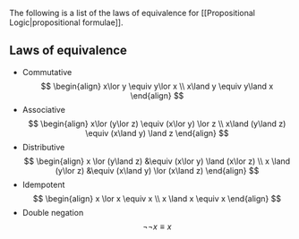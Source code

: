 The following is a list of the laws of equivalence for [[Propositional Logic|propositional formulae]].

## Laws of equivalence
-  Commutative 
$$
\begin{align}
x\lor y \equiv y\lor x \\
x\land y \equiv y\land x
\end{align}
$$
- Associative 
$$
\begin{align}
x\lor (y\lor z) \equiv (x\lor y) \lor z \\
x\land (y\land z) \equiv (x\land y) \land z
\end{align}
$$
- Distributive
$$
\begin{align}
x \lor (y\land z) &\equiv (x\lor y) \land (x\lor z) \\
x \land (y\lor z) &\equiv (x\land y) \lor (x\land z)
\end{align}
$$
- Idempotent
$$
\begin{align}
x \lor x \equiv x \\
x \land x \equiv x
\end{align}
$$
- Double negation
$$
¬¬x \equiv x
$$